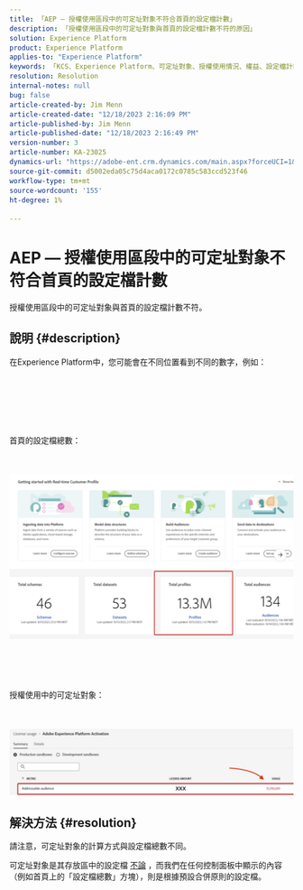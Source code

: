 ```yaml
---
title: 「AEP — 授權使用區段中的可定址對象不符合首頁的設定檔計數」
description: 「授權使用區段中的可定址對象與首頁的設定檔計數不符的原因」
solution: Experience Platform
product: Experience Platform
applies-to: "Experience Platform"
keywords: 「KCS、Experience Platform、可定址對象、授權使用情況、權益、設定檔計數」
resolution: Resolution
internal-notes: null
bug: false
article-created-by: Jim Menn
article-created-date: "12/18/2023 2:16:09 PM"
article-published-by: Jim Menn
article-published-date: "12/18/2023 2:16:49 PM"
version-number: 3
article-number: KA-23025
dynamics-url: "https://adobe-ent.crm.dynamics.com/main.aspx?forceUCI=1&pagetype=entityrecord&etn=knowledgearticle&id=14baa5f8-af9d-ee11-be37-6045bd006268"
source-git-commit: d5002eda05c75d4aca0172c0785c583ccd523f46
workflow-type: tm+mt
source-wordcount: '155'
ht-degree: 1%

---
```


# AEP — 授權使用區段中的可定址對象不符合首頁的設定檔計數


授權使用區段中的可定址對象與首頁的設定檔計數不符。

## 說明 {#description}

在Experience Platform中，您可能會在不同位置看到不同的數字，例如：<br><br> <br><br> <br><br> <br><br>首頁的設定檔總數：<br><br> <br><br>![](assets/___15baa5f8-af9d-ee11-be37-6045bd006268___.png)<br><br> <br><br> <br><br>授權使用中的可定址對象：<br><br> <br><br>![](assets/___17baa5f8-af9d-ee11-be37-6045bd006268___.png)

## 解決方法 {#resolution}


請注意，可定址對象的計算方式與設定檔總數不同。

可定址對象是其存放區中的設定檔 <u>不論</u> ，而我們在任何控制面板中顯示的內容（例如首頁上的「設定檔總數」方塊），則是根據預設合併原則的設定檔。

